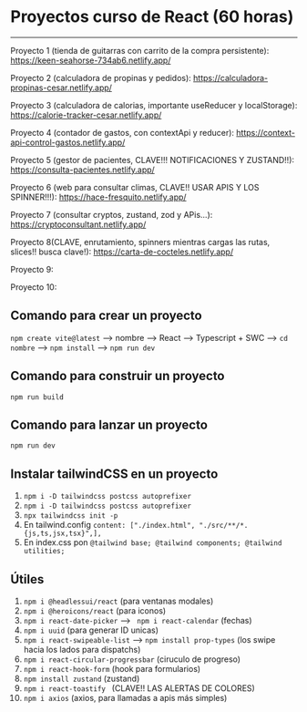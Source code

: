 # Proyectos curso de React (60 horas)

---

Proyecto 1 (tienda de guitarras con carrito de la compra persistente): https://keen-seahorse-734ab6.netlify.app/

Proyecto 2 (calculadora de propinas y pedidos): https://calculadora-propinas-cesar.netlify.app/

Proyecto 3 (calculadora de calorias, importante useReducer y localStorage): https://calorie-tracker-cesar.netlify.app/

Proyecto 4 (contador de gastos, con contextApi y reducer): https://context-api-control-gastos.netlify.app/

Proyecto 5 (gestor de pacientes, CLAVE!!! NOTIFICACIONES Y ZUSTAND!!): https://consulta-pacientes.netlify.app/

Proyecto 6 (web para consultar climas, CLAVE!! USAR APIS Y LOS SPINNER!!!): https://hace-fresquito.netlify.app/

Proyecto 7 (consultar cryptos, zustand, zod y APis...): https://cryptoconsultant.netlify.app/

Proyecto 8(CLAVE, enrutamiento, spinners mientras cargas las rutas, slices!! busca clave!): https://carta-de-cocteles.netlify.app/

Proyecto 9:

Proyecto 10:

## Comando para crear un proyecto
``` npm create vite@latest ``` --> nombre --> React --> Typescript + SWC --> ```cd nombre``` --> ```npm install``` --> ```npm run dev```

## Comando para construir un proyecto
``` npm run build ```

## Comando para lanzar un proyecto
``` npm run dev ```

## Instalar tailwindCSS en un proyecto
1) ```npm i -D tailwindcss postcss autoprefixer``` 
2) ``` npm i -D tailwindcss postcss autoprefixer  ``` 
3) ```npx tailwindcss init -p``` 
4) En tailwind.config ```content: ["./index.html", "./src/**/*.{js,ts,jsx,tsx}",],``` 
5) En index.css pon ```@tailwind base;
@tailwind components;
@tailwind utilities;```

## Útiles
1)  ```npm i @headlessui/react``` (para ventanas modales)
2)  ```npm i @heroicons/react``` (para iconos)
3)  ```npm i react-date-picker``` --> ``` npm i react-calendar``` (fechas)
4)  ```npm i uuid``` (para generar ID unicas)
5)  ```npm i react-swipeable-list``` --> ```npm install prop-types``` (los swipe hacia los lados para dispatchs)
6)  ```npm i react-circular-progressbar``` (ciruculo de progreso)
7)  ```npm i react-hook-form``` (hook para formularios)
8)  ```npm install zustand``` (zustand)
9)  ```npm i react-toastify ``` (CLAVE!! LAS ALERTAS DE COLORES)
10)  ```npm i axios``` (axios, para llamadas a apis más simples)

